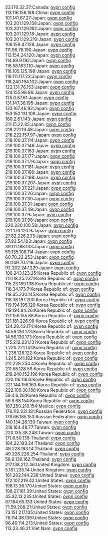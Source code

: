 23.170.32.37:Canada: [ovpn config](vpn/23_170_32_37.ovpn)  
113.116.158.188:China: [ovpn config](vpn/113_116_158_188.ovpn)  
101.141.67.27:Japan: [ovpn config](vpn/101_141_67_27.ovpn)  
103.201.129.158:Japan: [ovpn config](vpn/103_201_129_158.ovpn)  
103.201.129.162:Japan: [ovpn config](vpn/103_201_129_162.ovpn)  
103.201.129.18:Japan: [ovpn config](vpn/103_201_129_18.ovpn)  
103.201.129.210:Japan: [ovpn config](vpn/103_201_129_210.ovpn)  
106.159.47.126:Japan: [ovpn config](vpn/106_159_47_126.ovpn)  
111.96.76.190:Japan: [ovpn config](vpn/111_96_76_190.ovpn)  
113.154.24.120:Japan: [ovpn config](vpn/113_154_24_120.ovpn)  
114.69.9.192:Japan: [ovpn config](vpn/114_69_9_192.ovpn)  
116.58.163.110:Japan: [ovpn config](vpn/116_58_163_110.ovpn)  
118.105.125.199:Japan: [ovpn config](vpn/118_105_125_199.ovpn)  
118.111.117.23:Japan: [ovpn config](vpn/118_111_117_23.ovpn)  
118.240.194.102:Japan: [ovpn config](vpn/118_240_194_102.ovpn)  
122.131.76.153:Japan: [ovpn config](vpn/122_131_76_153.ovpn)  
124.155.98.96:Japan: [ovpn config](vpn/124_155_98_96.ovpn)  
125.0.87.61:Japan: [ovpn config](vpn/125_0_87_61.ovpn)  
131.147.36.195:Japan: [ovpn config](vpn/131_147_36_195.ovpn)  
133.167.46.92:Japan: [ovpn config](vpn/133_167_46_92.ovpn)  
153.150.131.109:Japan: [ovpn config](vpn/153_150_131_109.ovpn)  
180.2.61.143:Japan: [ovpn config](vpn/180_2_61_143.ovpn)  
211.15.22.85:Japan: [ovpn config](vpn/211_15_22_85.ovpn)  
218.221.19.48:Japan: [ovpn config](vpn/218_221_19_48.ovpn)  
218.222.157.97:Japan: [ovpn config](vpn/218_222_157_97.ovpn)  
219.100.37.114:Japan: [ovpn config](vpn/219_100_37_114.ovpn)  
219.100.37.146:Japan: [ovpn config](vpn/219_100_37_146.ovpn)  
219.100.37.163:Japan: [ovpn config](vpn/219_100_37_163.ovpn)  
219.100.37.177:Japan: [ovpn config](vpn/219_100_37_177.ovpn)  
219.100.37.179:Japan: [ovpn config](vpn/219_100_37_179.ovpn)  
219.100.37.181:Japan: [ovpn config](vpn/219_100_37_181.ovpn)  
219.100.37.186:Japan: [ovpn config](vpn/219_100_37_186.ovpn)  
219.100.37.198:Japan: [ovpn config](vpn/219_100_37_198.ovpn)  
219.100.37.207:Japan: [ovpn config](vpn/219_100_37_207.ovpn)  
219.100.37.221:Japan: [ovpn config](vpn/219_100_37_221.ovpn)  
219.100.37.26:Japan: [ovpn config](vpn/219_100_37_26.ovpn)  
219.100.37.30:Japan: [ovpn config](vpn/219_100_37_30.ovpn)  
219.100.37.31:Japan: [ovpn config](vpn/219_100_37_31.ovpn)  
219.100.37.49:Japan: [ovpn config](vpn/219_100_37_49.ovpn)  
219.100.37.9:Japan: [ovpn config](vpn/219_100_37_9.ovpn)  
219.100.37.98:Japan: [ovpn config](vpn/219_100_37_98.ovpn)  
220.220.100.58:Japan: [ovpn config](vpn/220_220_100_58.ovpn)  
221.170.120.9:Japan: [ovpn config](vpn/221_170_120_9.ovpn)  
27.82.226.233:Japan: [ovpn config](vpn/27_82_226_233.ovpn)  
27.93.54.103:Japan: [ovpn config](vpn/27_93_54_103.ovpn)  
39.111.188.133:Japan: [ovpn config](vpn/39_111_188_133.ovpn)  
59.135.108.114:Japan: [ovpn config](vpn/59_135_108_114.ovpn)  
60.70.22.253:Japan: [ovpn config](vpn/60_70_22_253.ovpn)  
90.149.70.216:Japan: [ovpn config](vpn/90_149_70_216.ovpn)  
92.202.247.229:Japan: [ovpn config](vpn/92_202_247_229.ovpn)  
106.243.123.25:Korea Republic of: [ovpn config](vpn/106_243_123_25.ovpn)  
111.118.25.237:Korea Republic of: [ovpn config](vpn/111_118_25_237.ovpn)  
115.23.189.138:Korea Republic of: [ovpn config](vpn/115_23_189_138.ovpn)  
118.34.173.7:Korea Republic of: [ovpn config](vpn/118_34_173_7.ovpn)  
118.35.230.145:Korea Republic of: [ovpn config](vpn/118_35_230_145.ovpn)  
118.38.197.200:Korea Republic of: [ovpn config](vpn/118_38_197_200.ovpn)  
119.194.195.120:Korea Republic of: [ovpn config](vpn/119_194_195_120.ovpn)  
119.194.94.26:Korea Republic of: [ovpn config](vpn/119_194_94_26.ovpn)  
121.159.155.88:Korea Republic of: [ovpn config](vpn/121_159_155_88.ovpn)  
121.181.226.98:Korea Republic of: [ovpn config](vpn/121_181_226_98.ovpn)  
124.28.43.174:Korea Republic of: [ovpn config](vpn/124_28_43_174.ovpn)  
14.56.130.173:Korea Republic of: [ovpn config](vpn/14_56_130_173.ovpn)  
14.56.130.173:Korea Republic of: [ovpn config](vpn/14_56_130_173.ovpn)  
175.212.231.131:Korea Republic of: [ovpn config](vpn/175_212_231_131.ovpn)  
1.220.221.141:Korea Republic of: [ovpn config](vpn/1_220_221_141.ovpn)  
1.236.128.122:Korea Republic of: [ovpn config](vpn/1_236_128_122.ovpn)  
1.245.241.182:Korea Republic of: [ovpn config](vpn/1_245_241_182.ovpn)  
211.229.254.4:Korea Republic of: [ovpn config](vpn/211_229_254_4.ovpn)  
211.58.128.59:Korea Republic of: [ovpn config](vpn/211_58_128_59.ovpn)  
219.240.152.196:Korea Republic of: [ovpn config](vpn/219_240_152_196.ovpn)  
220.116.116.6:Korea Republic of: [ovpn config](vpn/220_116_116_6.ovpn)  
221.144.156.163:Korea Republic of: [ovpn config](vpn/221_144_156_163.ovpn)  
222.109.38.188:Korea Republic of: [ovpn config](vpn/222_109_38_188.ovpn)  
59.4.6.28:Korea Republic of: [ovpn config](vpn/59_4_6_28.ovpn)  
59.9.68.154:Korea Republic of: [ovpn config](vpn/59_9_68_154.ovpn)  
187.250.219.154:Mexico: [ovpn config](vpn/187_250_219_154.ovpn)  
176.112.231.181:Russian Federation: [ovpn config](vpn/176_112_231_181.ovpn)  
178.66.185.153:Russian Federation: [ovpn config](vpn/178_66_185_153.ovpn)  
140.134.26.139:Taiwan: [ovpn config](vpn/140_134_26_139.ovpn)  
218.164.48.77:Taiwan: [ovpn config](vpn/218_164_48_77.ovpn)  
220.135.38.248:Taiwan: [ovpn config](vpn/220_135_38_248.ovpn)  
171.6.50.138:Thailand: [ovpn config](vpn/171_6_50_138.ovpn)  
184.22.193.24:Thailand: [ovpn config](vpn/184_22_193_24.ovpn)  
49.228.193.14:Thailand: [ovpn config](vpn/49_228_193_14.ovpn)  
49.228.226.254:Thailand: [ovpn config](vpn/49_228_226_254.ovpn)  
58.9.139.162:Thailand: [ovpn config](vpn/58_9_139_162.ovpn)  
217.138.212.46:United Kingdom: [ovpn config](vpn/217_138_212_46.ovpn)  
5.181.235.14:United Kingdom: [ovpn config](vpn/5_181_235_14.ovpn)  
161.202.144.236:United States: [ovpn config](vpn/161_202_144_236.ovpn)  
172.107.219.42:United States: [ovpn config](vpn/172_107_219_42.ovpn)  
198.13.36.179:United States: [ovpn config](vpn/198_13_36_179.ovpn)  
198.27.161.39:United States: [ovpn config](vpn/198_27_161_39.ovpn)  
45.32.13.235:United States: [ovpn config](vpn/45_32_13_235.ovpn)  
67.164.65.133:United States: [ovpn config](vpn/67_164_65_133.ovpn)  
71.59.208.21:United States: [ovpn config](vpn/71_59_208_21.ovpn)  
73.151.217.135:United States: [ovpn config](vpn/73_151_217_135.ovpn)  
76.114.38.139:United States: [ovpn config](vpn/76_114_38_139.ovpn)  
96.40.114.213:United States: [ovpn config](vpn/96_40_114_213.ovpn)  
113.23.46.21:Viet Nam: [ovpn config](vpn/113_23_46_21.ovpn)  
